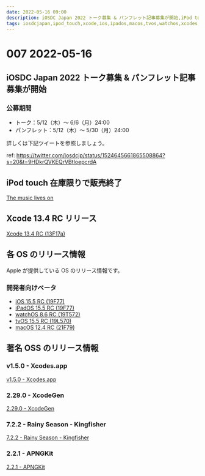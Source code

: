 ```yaml
---
date: 2022-05-16 09:00
description: iOSDC Japan 2022 トーク募集 & パンフレット記事募集が開始,iPod touch 在庫限りで販売終了,Xcode 13.4 RC リリース,各OS開発者向けベータリリース、ほか
tags: iosdcjapan,ipod_touch,xcode,ios,ipados,macos,tvos,watchos,xcodes,xcodegen,kingfisher,apngkit
---
```

# 007 2022-05-16

## iOSDC Japan 2022 トーク募集 & パンフレット記事募集が開始
### 公募期間
- トーク：5/12（木）～ 6/6（月）24:00
- パンフレット：5/12（木）～ 5/30（月）24:00

詳しくは下記ツイートを参照しましょう。

ref: https://twitter.com/iosdcjp/status/1524645661865508864?s=20&t=9HDkrQVKEQrVBtIoepcrdA

## iPod touch 在庫限りで販売終了

[The music lives on](https://nr.apple.com/d2I2W965I2)

## Xcode 13.4 RC リリース

[Xcode 13.4 RC (13F17a)](https://developer.apple.com/news/releases/?id=05122022f)

## 各 OS のリリース情報

Apple が提供している OS のリリース情報です。

### 開発者向けベータ

- [iOS 15.5 RC (19F77)](https://developer.apple.com/news/releases/?id=05122022d)
- [iPadOS 15.5 RC (19F77)](https://developer.apple.com/news/releases/?id=05122022c)
- [watchOS 8.6 RC (19T572)](https://developer.apple.com/news/releases/?id=05122022b)
- [tvOS 15.5 RC (19L570)](https://developer.apple.com/news/releases/?id=05122022a)
- [macOS 12.4 RC (21F79)](https://developer.apple.com/news/releases/?id=05122022e)

## 著名 OSS のリリース情報
### v1.5.0 - Xcodes.app
[v1.5.0 - Xcodes.app](https://github.com/RobotsAndPencils/XcodesApp/releases/tag/v1.5.0b13)

### 2.29.0 - XcodeGen
[2.29.0 - XcodeGen](https://github.com/yonaskolb/XcodeGen/releases/tag/2.29.0)

### 7.2.2 - Rainy Season - Kingfisher
[7.2.2 - Rainy Season - Kingfisher](https://github.com/onevcat/Kingfisher/releases/tag/7.2.2)

### 2.2.1 - APNGKit
[2.2.1 - APNGKit](https://github.com/onevcat/APNGKit/releases/tag/2.2.1)
